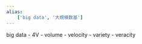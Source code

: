 ```yaml
---
alias:
    ['big data', '大規模数基']
---
```

big data
           - 4V
               - volume
               - velocity
               - variety
               - veracity